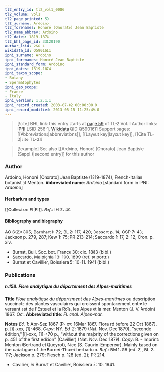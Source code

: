 ```yaml
---
tl2_entry_id: tl2_vol1_0086
tl2_volume: vol1
tl2_page_printed: 59
tl2_surname: Ardoino
tl2_forenames: Honoré (Onorato) Jean Baptiste
tl2_name_abbrev: Ardoino
tl2_dates: 1819-1874
tl2_bhl_page_id: 33120190
author_lsid: 256-1
wikidata_id: Q5901611
ipni_surname: Ardoino
ipni_forenames: Honoré Jean Baptiste
ipni_standard_form: Ardoino
ipni_dates: 1819-1874
ipni_taxon_scope: 
- Botany
- Spermatophytes
ipni_geo_scope: 
- France
- Italy
ipni_version: 1.2.1.1
ipni_record_created: 2003-07-02 00:00:00.0
ipni_record_modified: 2013-05-15 11:25:49.0
---
```


> [!cite] BHL link: this entry starts at [page 59](https://www.biodiversitylibrary.org/page/33120190) of TL-2 Vol. I
> Author links: [IPNI](https://www.ipni.org/a/256-1) LSID 256-1, [Wikidata](https://www.wikidata.org/wiki/Q5901611) QID Q5901611
> Support pages: [[Abbreviations|abbreviations]], [[Layout key|layout key]], [[Cite TL-2|cite TL-2]]

> [!example] See also [[Ardoino, Honoré (Onorato) Jean Baptiste (Suppl.)|second entry]] for this author

### Author

Ardoino, Honoré \[Onorato\] Jean Baptiste (1819-1874), French-Italian botanist at Menton. 
**Abbreviated name**: *Ardoino* \[standard form in IPNI: *Ardoino*\]

#### Herbarium and types

[[Collection FI|FI]].
*Ref*.: IH 2: 40.

#### Bibliography and biography

AG 6(2): 305; Barnhart I: 72; BL 2: 117, 420; Bossert p. 14; CSP 7: 43; Jackson p. 279, 287; Kew 1: 75; PR 213-214; Saccardo 1: 17, 2: 12, Cron. p. xiv.
- Burnat, Bull. Soc. bot. France 30: cix. 1883 (bibl.)
- Saccardo, Malpighia 13: 100. 1899 (ref. to portr.)
- Burnat et Cavillier, Boissiera 5: 10-11. 1941 (bibl.)

### Publications

##### n.158. Flore analytique du département des Alpes-maritimes

**Title**
*Flore analytique du département des Alpes-maritimes* ou description succincte des plantes vasculaires qui croissent spontanément entre le versant est de l'Esterel et la Roïa, les Alpes et la mer. Menton (J. V. Ardoin) 1867. Oct.
**Abbreviated title**: *Fl. anal. Alpes-mar.*

**Notes**
*Ed. 1*: Apr-Sep 1867 (P- xv: 16Mar 1867, Flora rd before 22 Oct 1867), p. \[i\]-xxx, \[1\]-468. *Copy*: NY.
*Ed. 2*: 1879 (Nat. Nov. Dec 1879), "seconde édition," \[i\]-xxx, \[1\]-470 p., "without the majority of the corrections given on p. 451 of the first edition" (Cavillier) (Nat. Nov. Dec 1879). *Copy*: B. – Imprint: Menton (Bertrand et Queyrot), Nice (S. Cauvin-Empereur).
Mainly based on the catalogue of the Bornet-Thuret herbarium.
*Ref*.: BM 1: 58 (ed. 2), BL 2: 117; Jackson p. 279; Plesch p. 128 (ed. 2); PR 214.
- Cavillier, *in* Burnat et Cavillier, Boissiera 5: 10. 1941.

